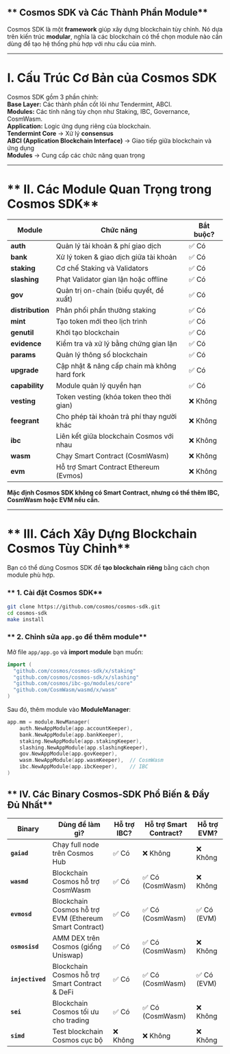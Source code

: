 ## ** Cosmos SDK và Các Thành Phần Module**  

Cosmos SDK là một **framework** giúp xây dựng blockchain tùy chỉnh. Nó dựa trên kiến trúc **modular**, nghĩa là các blockchain có thể chọn module nào cần dùng để tạo hệ thống phù hợp với nhu cầu của mình.  

---

# **I. Cấu Trúc Cơ Bản của Cosmos SDK**
Cosmos SDK gồm 3 phần chính:  
 **Base Layer:** Các thành phần cốt lõi như Tendermint, ABCI.  
 **Modules:** Các tính năng tùy chọn như Staking, IBC, Governance, CosmWasm.  
 **Application:** Logic ứng dụng riêng của blockchain.  
 **Tendermint Core** → Xử lý **consensus**  
 **ABCI (Application Blockchain Interface)** → Giao tiếp giữa blockchain và ứng dụng  
 **Modules** → Cung cấp các chức năng quan trọng  

---

# ** II. Các Module Quan Trọng trong Cosmos SDK**
  
| **Module** | **Chức năng** | **Bắt buộc?** |
|------------|--------------|--------------|
| **auth** | Quản lý tài khoản & phí giao dịch | ✅ Có |
| **bank** | Xử lý token & giao dịch giữa tài khoản | ✅ Có |
| **staking** | Cơ chế Staking và Validators | ✅ Có |
| **slashing** | Phạt Validator gian lận hoặc offline | ✅ Có |
| **gov** | Quản trị on-chain (biểu quyết, đề xuất) | ✅ Có |
| **distribution** | Phân phối phần thưởng staking | ✅ Có |
| **mint** | Tạo token mới theo lịch trình | ✅ Có |
| **genutil** | Khởi tạo blockchain | ✅ Có |
| **evidence** | Kiểm tra và xử lý bằng chứng gian lận | ✅ Có |
| **params** | Quản lý thông số blockchain | ✅ Có |
| **upgrade** | Cập nhật & nâng cấp chain mà không hard fork | ✅ Có |
| **capability** | Module quản lý quyền hạn | ✅ Có |
| **vesting** | Token vesting (khóa token theo thời gian) | ❌ Không |
| **feegrant** | Cho phép tài khoản trả phí thay người khác | ❌ Không |
| **ibc** | Liên kết giữa blockchain Cosmos với nhau | ❌ Không |
| **wasm** | Chạy Smart Contract (CosmWasm) | ❌ Không |
| **evm** | Hỗ trợ Smart Contract Ethereum (Evmos) | ❌ Không |

 **Mặc định Cosmos SDK không có Smart Contract, nhưng có thể thêm IBC, CosmWasm hoặc EVM nếu cần.**  

---

# ** III. Cách Xây Dựng Blockchain Cosmos Tùy Chỉnh**
Bạn có thể dùng Cosmos SDK để **tạo blockchain riêng** bằng cách chọn module phù hợp.  

### ** 1. Cài đặt Cosmos SDK**
```bash
git clone https://github.com/cosmos/cosmos-sdk.git
cd cosmos-sdk
make install
```

### ** 2. Chỉnh sửa `app.go` để thêm module**
Mở file `app/app.go` và **import module** bạn muốn:
```go
import (
  "github.com/cosmos/cosmos-sdk/x/staking"
  "github.com/cosmos/cosmos-sdk/x/slashing"
  "github.com/cosmos/ibc-go/modules/core"
  "github.com/CosmWasm/wasmd/x/wasm"
)
```

Sau đó, thêm module vào **ModuleManager**:
```go
app.mm = module.NewManager(
    auth.NewAppModule(app.accountKeeper),
    bank.NewAppModule(app.bankKeeper),
    staking.NewAppModule(app.stakingKeeper),
    slashing.NewAppModule(app.slashingKeeper),
    gov.NewAppModule(app.govKeeper),
    wasm.NewAppModule(app.wasmKeeper),  // CosmWasm
    ibc.NewAppModule(app.ibcKeeper),    // IBC
)
```




## ** IV. Các Binary Cosmos-SDK Phổ Biến & Đầy Đủ Nhất**

| **Binary**  | **Dùng để làm gì?** | **Hỗ trợ IBC?** | **Hỗ trợ Smart Contract?** | **Hỗ trợ EVM?** |
|-------------|-------------------|----------------|----------------------|----------------|
| **`gaiad`** | Chạy full node trên Cosmos Hub | ✅ Có | ❌ Không | ❌ Không |
| **`wasmd`** | Blockchain Cosmos hỗ trợ CosmWasm | ✅ Có | ✅ Có (CosmWasm) | ❌ Không |
| **`evmosd`** | Blockchain Cosmos hỗ trợ EVM (Ethereum Smart Contract) | ✅ Có | ✅ Có (CosmWasm) | ✅ Có (EVM) |
| **`osmosisd`** | AMM DEX trên Cosmos (giống Uniswap) | ✅ Có | ✅ Có (CosmWasm) | ❌ Không |
| **`injectived`** | Blockchain Cosmos hỗ trợ Smart Contract & DeFi | ✅ Có | ✅ Có (CosmWasm) | ✅ Có (EVM) |
| **`sei`** | Blockchain Cosmos tối ưu cho trading | ✅ Có | ✅ Có (CosmWasm) | ❌ Không |
| **`simd`** | Test blockchain Cosmos cục bộ | ❌ Không | ❌ Không | ❌ Không |


